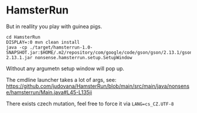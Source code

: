 # HamsterRun

But in reallity you play with guinea pigs.

```
cd HamsterRun
DISPLAY=:0 mvn clean install
java -cp ./target/hamsterrun-1.0-SNAPSHOT.jar:$HOME/.m2/repository/com/google/code/gson/gson/2.13.1/gson-2.13.1.jar nonsense.hamsterrun.setup.SetupWindow
```

Without any argumetn setup window will pop up.

The cmdline launcher takes a lot of args, see: https://github.com/judovana/HamsterRun/blob/main/src/main/java/nonsense/hamsterrun/Main.java#L45-L135ji

There exists czech mutation, feel free to force it via `LANG=cs_CZ.UTF-8`

